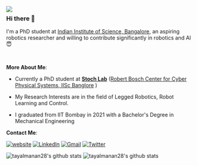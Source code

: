 
<img align="left" src="https://github.com/tayalmanan28/tayalmanan28/blob/main/robo.gif"> 

### Hi there 👋

I'm a PhD student at [Indian Institute of Science, Bangalore](http://iisc.ac.in/), an aspiring robotics researcher and willing to contribute significantly in robotics and AI :innocent:

<br>

**More About Me**:

- Currently a PhD student at [**Stoch Lab**](https://stochlab.github.io/) ([Robert Bosch Center for Cyber Physical Systems, IISc Banglore](https://cps.iisc.ac.in/) )  
-  My Research Interests are in the field of Legged Robotics, Robot Learning and Control.

- I graduated from IIT Bombay in 2021  with a Bachelor's Degree in Mechanical Engineering

**Contact Me**:

[![website](https://img.shields.io/badge/website-red?style=for-the-badge&logo=Website&logoColor=white)](https://tayalmanan28.github.io)
[![LinkedIn](https://img.shields.io/badge/LinkedIn-blue?style=for-the-badge&logo=Linkedin&logoColor=white)](https://www.linkedin.com/in/manan-tayal/)
[![Gmail](https://img.shields.io/badge/Gmail-red?style=for-the-badge&logo=gmail&logoColor=white)](mailto:manantayal@iisc.ac.in)
[![Twitter](https://img.shields.io/badge/Twitter-blue?style=for-the-badge&logo=twitter&logoColor=white)](https://twitter.com/tayalmanan28)


![tayalmanan28's github stats](https://github-readme-stats.vercel.app/api?username=tayalmanan28&show_icons=true)
![tayalmanan28's github stats](https://github-readme-stats.vercel.app/api/top-langs/?username=tayalmanan28&layout=compact)

<!---
tayalmanan28/tayalmanan28 is a ✨ special ✨ repository because its `README.md` (this file) appears on your GitHub profile.
You can click the Preview link to take a look at your changes.
--->
